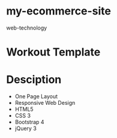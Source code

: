 # my-ecommerce-site
web-technology

# Workout Template
# Desciption
- One Page Layout
- Responsive Web Design
- HTML5
- CSS 3
- Bootstrap 4
- jQuery 3